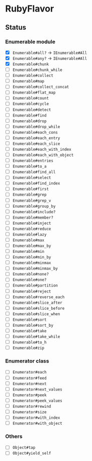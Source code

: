 # RubyFlavor

## Status

### Enumerable module

- [X] `Enumerable#all?` -> `IEnumerable#All`
- [X] `Enumerable#any?` -> `IEnumerable#All`
- [X] `Enumerable#chunk`
- [ ] `Enumerable#chunk_while`
- [ ] `Enumerable#collect`
- [ ] `Enumerable#map`
- [ ] `Enumerable#collect_concat`
- [ ] `Enumerable#flat_map`
- [ ] `Enumerable#count`
- [ ] `Enumerable#cycle`
- [ ] `Enumerable#detect`
- [ ] `Enumerable#find`
- [ ] `Enumerable#drop`
- [ ] `Enumerable#drop_while`
- [ ] `Enumerable#each_cons`
- [ ] `Enumerable#each_entry`
- [ ] `Enumerable#each_slice`
- [ ] `Enumerable#each_with_index`
- [ ] `Enumerable#each_with_object`
- [ ] `Enumerable#entries`
- [ ] `Enumerable#to_a`
- [ ] `Enumerable#find_all`
- [ ] `Enumerable#select`
- [ ] `Enumerable#find_index`
- [ ] `Enumerable#first`
- [ ] `Enumerable#grep`
- [ ] `Enumerable#grep_v`
- [ ] `Enumerable#group_by`
- [ ] `Enumerable#include?`
- [ ] `Enumerable#member?`
- [ ] `Enumerable#inject`
- [ ] `Enumerable#reduce`
- [ ] `Enumerable#lazy`
- [ ] `Enumerable#max`
- [ ] `Enumerable#max_by`
- [ ] `Enumerable#min`
- [ ] `Enumerable#min_by`
- [ ] `Enumerable#minmax`
- [ ] `Enumerable#minmax_by`
- [ ] `Enumerable#none?`
- [ ] `Enumerable#one?`
- [ ] `Enumerable#partition`
- [ ] `Enumerable#reject`
- [ ] `Enumerable#reverse_each`
- [ ] `Enumerable#slice_after`
- [ ] `Enumerable#slice_before`
- [ ] `Enumerable#slice_when`
- [ ] `Enumerable#sort`
- [ ] `Enumerable#sort_by`
- [ ] `Enumerable#take`
- [ ] `Enumerable#take_while`
- [ ] `Enumerable#to_h`
- [ ] `Enumerable#zip`

### Enumerator class

- [ ] `Enumerator#each`
- [ ] `Enumerator#feed`
- [ ] `Enumerator#next`
- [ ] `Enumerator#next_values`
- [ ] `Enumerator#peek`
- [ ] `Enumerator#peek_values`
- [ ] `Enumerator#rewind`
- [ ] `Enumerator#size`
- [ ] `Enumerator#with_index`
- [ ] `Enumerator#with_object`

### Others

- [ ] `Object#tap`
- [ ] `Object#yield_self`
